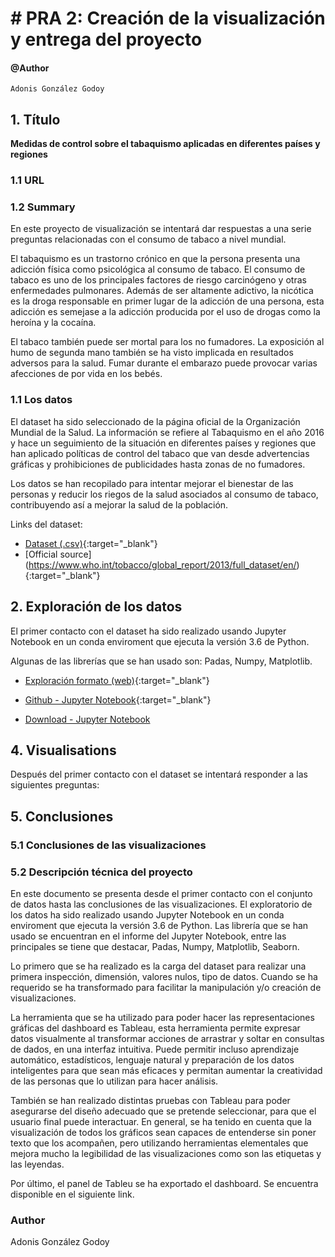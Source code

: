 # # PRA 2: Creación de la visualización y entrega del proyecto

#### @Author
    Adonis González Godoy
    
## 1. Título

__Medidas de control sobre el tabaquismo aplicadas en diferentes países y regiones__

### 1.1 URL

### 1.2 Summary

En este proyecto de visualización se intentará dar respuestas a una serie preguntas relacionadas con el consumo de 
tabaco a nivel mundial.

El tabaquismo es un trastorno crónico en que la persona presenta una adicción física como psicológica al consumo de 
tabaco. El consumo de tabaco es uno de los principales factores de riesgo carcinógeno y otras enfermedades pulmonares. 
Además de ser altamente adictivo, la nicótica es la droga responsable en primer lugar de la adicción de una persona, 
esta adicción es semejase a la adicción producida por el uso de drogas como la heroína y la cocaína.

El tabaco también puede ser mortal para los no fumadores. La exposición al humo de segunda mano también se ha visto 
implicada en resultados adversos para la salud. Fumar durante el embarazo puede provocar varias afecciones de 
por vida en los bebés. 

### 1.1 Los datos

El dataset ha sido seleccionado de la página oficial de la Organización Mundial de la Salud. La información se refiere 
al Tabaquismo en el año 2016 y hace un seguimiento de la situación en diferentes países y regiones que han aplicado 
políticas de control del tabaco que van desde advertencias gráficas y prohibiciones de publicidades hasta zonas de no 
fumadores.

Los datos se han recopilado para intentar mejorar el bienestar de las personas y reducir los riegos de la salud 
asociados al consumo de tabaco, contribuyendo así a mejorar la salud de la población.  

Links del dataset:

- [Dataset (.csv)](https://github.com/adions025/tobacco/data){:target="_blank"}
- [Official source] (https://www.who.int/tobacco/global_report/2013/full_dataset/en/){:target="_blank"}

## 2. Exploración de los datos 

El primer contacto con el dataset ha sido realizado usando Jupyter Notebook en un conda enviroment que ejecuta la 
versión 3.6 de Python. 

Algunas de las librerías que se han usado son: Padas, Numpy, Matplotlib.

- [Exploración formato (web)](https://adions025.github.io/){:target="_blank"}

- [Github - Jupyter Notebook](https://github.com/adions025/){:target="_blank"}

- [Download - Jupyter Notebook](src/)

## 4. Visualisations

Después del primer contacto con el dataset se intentará responder a las siguientes preguntas:


## 5. Conclusiones


### 5.1 Conclusiones de las visualizaciones


### 5.2 Descripción técnica del proyecto

En este documento se presenta desde el primer contacto con el conjunto de datos hasta las conclusiones de las 
visualizaciones. El exploratorio de los datos ha sido realizado usando Jupyter Notebook en un conda 
enviroment que ejecuta la versión 3.6 de Python. Las librería que se han usado se encuentran en el informe del 
Jupyter Notebook, entre las principales se tiene que destacar, Padas, Numpy, Matplotlib, Seaborn.

Lo primero que se ha realizado es la carga del dataset para realizar una primera inspección, dimensión, valores nulos, 
tipo de datos. Cuando se ha requerido se ha transformado para facilitar la manipulación y/o creación de visualizaciones.

La herramienta que se ha utilizado para poder hacer las representaciones gráficas del dashboard es Tableau, esta 
herramienta permite expresar datos visualmente al transformar acciones de arrastrar y soltar en consultas de dados, en 
una interfaz intuitiva. Puede permitir incluso aprendizaje automático, estadísticos, lenguaje natural y preparación de 
los datos inteligentes para que sean más eficaces y permitan aumentar la creatividad de las personas que lo utilizan 
para hacer análisis.

También se han realizado distintas pruebas con Tableau para poder asegurarse del diseño adecuado que se pretende 
seleccionar, para que el usuario final puede interactuar. En general, se ha tenido en cuenta que la visualización 
de todos los gráficos sean capaces de entenderse sin poner texto que los acompañen, pero utilizando herramientas 
elementales que mejora mucho la legibilidad de las visualizaciones como son las etiquetas y las leyendas.

Por último, el panel de Tableu se ha exportado el dashboard. Se encuentra disponible en el siguiente link.


### Author 

Adonis González Godoy